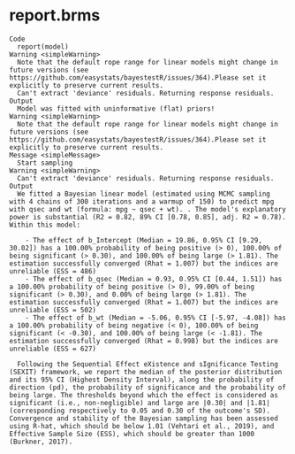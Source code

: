 # report.brms

    Code
      report(model)
    Warning <simpleWarning>
      Note that the default rope range for linear models might change in future versions (see https://github.com/easystats/bayestestR/issues/364).Please set it explicitly to preserve current results.
      Can't extract 'deviance' residuals. Returning response residuals.
    Output
      Model was fitted with uninformative (flat) priors!
    Warning <simpleWarning>
      Note that the default rope range for linear models might change in future versions (see https://github.com/easystats/bayestestR/issues/364).Please set it explicitly to preserve current results.
    Message <simpleMessage>
      Start sampling
    Warning <simpleWarning>
      Can't extract 'deviance' residuals. Returning response residuals.
    Output
      We fitted a Bayesian linear model (estimated using MCMC sampling with 4 chains of 300 iterations and a warmup of 150) to predict mpg with qsec and wt (formula: mpg ~ qsec + wt). . The model's explanatory power is substantial (R2 = 0.82, 89% CI [0.78, 0.85], adj. R2 = 0.78).  Within this model:
      
        - The effect of b_Intercept (Median = 19.86, 0.95% CI [9.29, 30.02]) has a 100.00% probability of being positive (> 0), 100.00% of being significant (> 0.30), and 100.00% of being large (> 1.81). The estimation successfully converged (Rhat = 1.007) but the indices are unreliable (ESS = 486)
        - The effect of b_qsec (Median = 0.93, 0.95% CI [0.44, 1.51]) has a 100.00% probability of being positive (> 0), 99.00% of being significant (> 0.30), and 0.00% of being large (> 1.81). The estimation successfully converged (Rhat = 1.007) but the indices are unreliable (ESS = 502)
        - The effect of b_wt (Median = -5.06, 0.95% CI [-5.97, -4.08]) has a 100.00% probability of being negative (< 0), 100.00% of being significant (< -0.30), and 100.00% of being large (< -1.81). The estimation successfully converged (Rhat = 0.998) but the indices are unreliable (ESS = 627)
      
      Following the Sequential Effect eXistence and sIgnificance Testing (SEXIT) framework, we report the median of the posterior distribution and its 95% CI (Highest Density Interval), along the probability of direction (pd), the probability of significance and the probability of being large. The thresholds beyond which the effect is considered as significant (i.e., non-negligible) and large are |0.30| and |1.81| (corresponding respectively to 0.05 and 0.30 of the outcome's SD). Convergence and stability of the Bayesian sampling has been assessed using R-hat, which should be below 1.01 (Vehtari et al., 2019), and Effective Sample Size (ESS), which should be greater than 1000 (Burkner, 2017).

